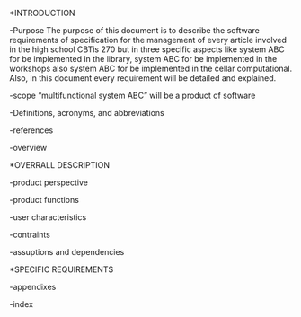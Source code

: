 *INTRODUCTION

-Purpose
The purpose of this document is to describe the software requirements of specification for the management of every article involved in the high school CBTis 270  but in three specific aspects like system ABC for be implemented in the library, system ABC for be implemented in the workshops also system ABC for be implemented in the cellar computational. Also, in this document every requirement will be detailed and explained.

-scope
“multifunctional system ABC” will be a product of software 

-Definitions, acronyms, and abbreviations 

-references 

-overview



*OVERRALL DESCRIPTION 

-product perspective 

-product functions 

-user characteristics 

-contraints 

-assuptions and dependencies 



*SPECIFIC REQUIREMENTS 

-appendixes

-index

